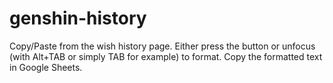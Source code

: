 # genshin-history

Copy/Paste from the wish history page.
Either press the button or unfocus (with Alt+TAB or simply TAB for example) to format.
Copy the formatted text in Google Sheets.
